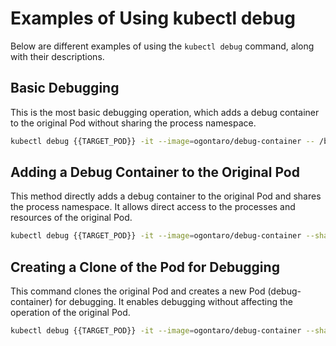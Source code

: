 # Examples of Using kubectl debug

Below are different examples of using the `kubectl debug` command, along with their descriptions.

## Basic Debugging

This is the most basic debugging operation, which adds a debug container to the original Pod without sharing the process
namespace.

```bash
kubectl debug {{TARGET_POD}} -it --image=ogontaro/debug-container -- /bin/bash
```

## Adding a Debug Container to the Original Pod

This method directly adds a debug container to the original Pod and shares the process namespace. It allows direct
access to the processes and resources of the original Pod.

```bash
kubectl debug {{TARGET_POD}} -it --image=ogontaro/debug-container --share-processes -- /bin/bash
```

## Creating a Clone of the Pod for Debugging

This command clones the original Pod and creates a new Pod (debug-container) for debugging. It enables debugging without
affecting the operation of the original Pod.

```bash
kubectl debug {{TARGET_POD}} -it --image=ogontaro/debug-container --share-processes --copy-to=debug-container -- /bin/bash; echo "Remember to delete the debug pod: kubectl delete pod debug-container"
```
